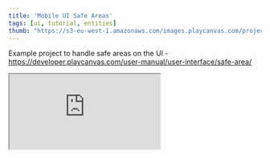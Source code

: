 ```yaml
---
title: 'Mobile UI Safe Areas'
tags: [ui, tutorial, entities]
thumb: "https://s3-eu-west-1.amazonaws.com/images.playcanvas.com/projects/12/828118/9F85DB-image-75.jpg"
---
```


Example project to handle safe areas on the UI - https://developer.playcanvas.com/user-manual/user-interface/safe-area/

<div className="iframe-container">
    <iframe src="https://playcanv.as/p/z5pXervL/" title="Mobile UI Safe Areas" allow="camera; microphone; xr-spatial-tracking; fullscreen" allowfullscreen></iframe>
</div>
